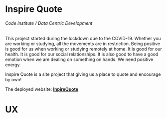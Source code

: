# Inspire Quote
###### Code Institute / Data Centric Development

This project started during the lockdown due to the COVID-19. Whether you are working or studying, all the movements are in restriction. Being positive is good for us when working or studying remotely at home. It is good for our health. It is good for our social relationships. It is also good to have a good emotion when we are dealing on something on hands. We need positive energy.

Inspire Quote is a site project that giving us a place to quote and encourage by own!

The deployed website: **[InpireQuote](https://inspire-quote.herokuapp.com/)**

# UX